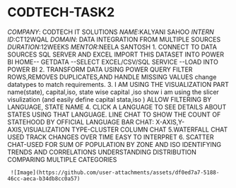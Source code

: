 # CODTECH-TASK2
*COMPANY*: CODTECH IT SOLUTIONS
*NAME*:KALYANI SAHOO
*INTERN ID*:CT12WQAL
*DOMAIN*: DATA INTEGRATION FROM MULTIPLE SOURCES
*DURATION*:12WEEKS
*MENTOR*:NEELA SANTOSH
    1. CONNECT TO DATA SOURCES SQL SERVER AND EXCEL
      IMPORT THIS DATASET INTO POWER BI
      HOME-- GETDATA --SELECT EXCEL/CSV/SQL SERVICE --LOAD INTO POWER BI
 2. TRANSFORM DATA USING POWER QUERY
    FILTER ROWS,REMOVES DUPLICATES,AND HANDLE MISSING VALUES
    change datatypes to match requirements.
  3.  I AM USING THE VISUALIZATION PART 
    name(state), capital,iso, state wise capital ,iso show 
    i am using the slicer visulization (and easily define capital stata,iso )
    ALLOW FILTERING BY LANGUAGE, STATE NAME
   4. CLICK A LANGUAGE TO SEE DETAILS ABOUT STATES USING THAT LANGUAGE.
    LINE CHAT TO SHOW THE COUNT OF STATEHOOD BY OFFICIAL LANGUAGE
    BAR CHAT: X-AXIS,Y-AXIS,VISUALIZATION TYPE-CLUSTER COLUMN CHAT
    5.WATERFALL CHAT USED TRACK CHANGES OVER TIME
           EASY TO INTERPRET 
     6. SCATTER CHAT-USED FOR SUM OF POPULATION BY ZONE AND ISO
     IDENTIFYING TRENDS AND CORRELATIONS
     UNDERSTANDING DISTRIBUTION
     COMPARING MULTIPLE CATEGORIES


     ![Image](https://github.com/user-attachments/assets/df0ed7a7-5188-46cc-aeca-b34db8cc0a57)



     
    
    
    
    

     

